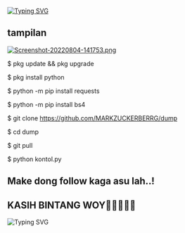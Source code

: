 [![Typing SVG](https://readme-typing-svg.herokuapp.com?font=Koulen&size=25&duration=5000&color=light&center=true&vCenter=true&multiline=true&width=600&lines=Selamat+Datang+Digithub+MarkZuckerberg+Jangan+Lupa+Follow)](https://git.io/typing-svg)

## tampilan
[![Screenshot-20220804-141753.png](https://i.postimg.cc/HjGn9LhS/Screenshot-20220804-141753.png)](https://postimg.cc/dZBJqJvd)



$ pkg update && pkg upgrade

$ pkg install python

$ python -m pip install requests

$ python -m pip install bs4

$ git clone https://github.com/MARKZUCKERBERRG/dump

$ cd dump

$ git pull

$ python kontol.py
## Make dong follow kaga asu lah..!
## KASIH BINTANG WOY🌟🌟🌟🌟🌟
![Typing SVG](https://readme-typing-svg.herokuapp.com?lines=Selamat+Bersenang-senang....!+)
